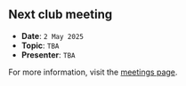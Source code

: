 ## Next club meeting
* **Date**: `2 May 2025`
* **Topic**: `TBA`
* **Presenter**: `TBA`

For more information, visit the [meetings page](/meetings.html).
